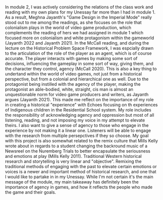 In module 2, I was actively considering the relations of the class work and reading with my own plans for my Unessay far more than I had in module 1. As a result, Meghna Jayanth's "Game Design in the Imperial Mode" really stood out to me among the readings, as she focuses on the role that colonialism plays in the world of video game production, which complements the reading of hers we had assigned in module 1 which focused more on colonialism and white protagonism within the gameworld (Jayanth 2022 and Jayanth 2021). In the McCall reading, and during the lecture on the Historical Problem Space Framework, I was espcially drawn to the articulation of the role of the player as an agent, which is of course accurate. The player interacts with games by making some sort of decisions, influencing the gameplay in some sort of way, giving them, and the character they control, agency (McCall 2020). This is also a key thing to undertand within the world of video games, not just from a historical perspective, but from a colonial and hierarchical one as well. Due to the protagonist being instilled with the agency of the player, making the protagonist an able-bodied, white, straight, cis man is almost an unquestionable norm for video game producers and writers, as Jayanth argues (Jayanth 2021). This made me reflect on the importance of my role in creating a historical "experience" with Echoes focusing on th experiences of Indigenous children in the Residential School system. My role includes the responsibility of acknowledging agency and oppression but most of all listening, reading, and not imposing my voice in my attempt to elevate theirs. I also want to give a sense of agency to those who engage in the experience by not making it a linear one. Listeners will be able to engage with the research from multiple persepctives if they so choose. My goal with this project is also somewhat related to the remix culture that Mills Kelly wrote about in regards to a student changing the backround music of a Newsreel on the Nuremberg Trials to better encapsulate the seriousness and emotions at play (Mills Kelly 2011). Traditional Western historical research and storytelling is very linear and "objective". Remixing the traditional methods of engaging with the past to elevate certain emotions or voices is a newer and important method of historical research, and one that I would like to partake in in my Unessay. While I'm not certain it's the main message of the module, my main takeaway has definitely been the importance of agency in games, and how it reflects the people who made the game and their goals. 
